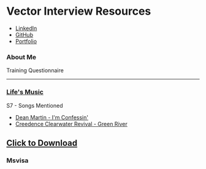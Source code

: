 # Vector Interview Resources
- [LinkedIn]((https://www.linkedin.com/in/gianni-nola/))
- [GitHub](https://github.com/Gnola)
- [Portfolio](https://www.gianninola.com/)


### About Me

Training Questionnaire

---

### [Life's Music](https://mern-music.herokuapp.com/)

S7 - Songs Mentioned
- [Dean Martin - I'm Confessin'](https://www.youtube.com/watch?v=8qLmbLj9yb8)
- [Creedence Clearwater Revival - Green River](https://www.youtube.com/watch?v=cYPK_sl7h44)

<a href="uf.pdf" download>Click to Download</a>
---

### Msvisa
